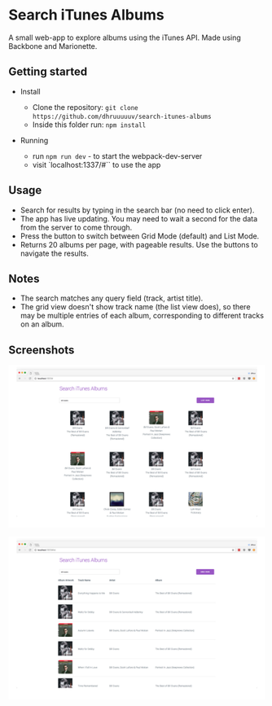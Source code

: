 # Search iTunes Albums

A small web-app to explore albums using the iTunes API. Made using Backbone and Marionette.


## Getting started

* Install
  * Clone the repository: `git clone https://github.com/dhruuuuuv/search-itunes-albums`
  * Inside this folder run: `npm install`

* Running
  * run `npm run dev` - to start the webpack-dev-server
  * visit `localhost:1337/#`` to use the app

## Usage

  * Search for results by typing in the search bar (no need to click enter).
  * The app has live updating. You may need to wait a second for the data from the server to come through.
  * Press the button to switch between Grid Mode (default) and List Mode.
  * Returns 20 albums per page, with pageable results. Use the buttons to navigate the results.

## Notes

  * The search matches any query field (track, artist title).
  * The grid view doesn't show track name (the list view does), so there may be multiple entries of each album, corresponding to
  different tracks on an album.

## Screenshots

![grid view](1.png)

![list view](2.png)
